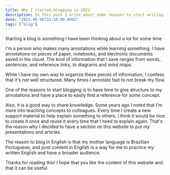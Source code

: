 ```yaml
---
title: Why I started blogging in 2022
description: In this post I write about some reasons to start writing.
date: "2022-06-06T22:10:00.000Z"
tags: ["blog"]
---
```


Starting a blog is something I have been thinking about a lot for some time.

I'm a person who makes many annotations while learning something.
I have annotations on pieces of paper, notebooks, and electronic documents saved in the cloud.
The kind of information that I save ranges from words, sentences, and reference links, to diagrams and mind maps.

While I have my own way to organize these pieces of information, I confess that it's not well structured.
Many times I annotate fast to not break my flow.

One of the reasons to start blogging is to have time to give structure to my annotations and have a place to easily find a reference for some concept.

Also, it is a good way to share knowledge.
Some years ago I noted that I'm more into teaching concepts to colleagues.
Every time I create a new support material to help explain something to others.
I think it would be nice to create it once and reuse it every time that I need to explain again. That's the reason why I decided to have a section on this website to put my presentations and articles.

The reason to blog in English is that my mother language is Brazilian Portuguese, and post content in English is a way for me to practice my written English and have a broader audience.

Thanks for reading this! I hope that you like the content of this website and that it can be useful.
